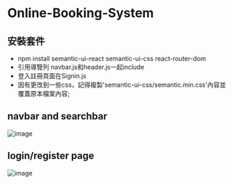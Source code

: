 # Online-Booking-System
## 安裝套件
* npm install semantic-ui-react semantic-ui-css react-router-dom 
* 引用導覽列 navbar.js和header.js一起include
* 登入註冊頁面在Signin.js
* 因有更改到一些css，記得複製'semantic-ui-css/semantic.min.css'內容並覆蓋原本檔案內容;
## navbar and searchbar
![image](https://user-images.githubusercontent.com/79859588/210774769-1d58e646-f22d-4dd3-a35e-794f1b7e081f.png)
## login/register page
![image](https://user-images.githubusercontent.com/79859588/210774527-1171bfc3-bfba-437e-b30d-a4414927b272.png)

